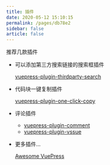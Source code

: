 ```yaml
---
title: 插件
date: 2020-05-12 15:10:15
permalink: /pages/db78e2
sidebar: false
article: false
---
```


推荐几款插件

* 可以添加第三方搜索链接的搜索框插件

   [vuepress-plugin-thirdparty-search](https://github.com/xugaoyi/vuepress-plugin-thirdparty-search)

* 代码块一键复制插件

   [vuepress-plugin-one-click-copy](https://www.npmjs.com/package/vuepress-plugin-one-click-copy)

* 评论插件
   * [vuepress-plugin-comment](https://github.com/dongyuanxin/vuepress-plugin-comment)
   * [vuepress-plugin-vssue](https://vssue.js.org/)

* 更多插件...
  
  [Awesome VuePress](https://github.com/vuepressjs/awesome-vuepress)

